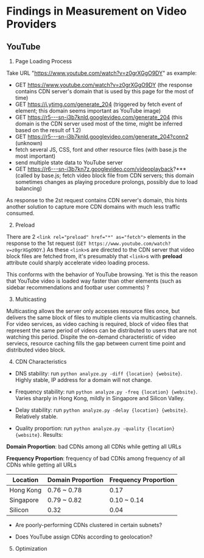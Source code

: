 # Findings in Measurement on Video Providers

## YouTube

1. Page Loading Process

Take URL "https://www.youtube.com/watch?v=z0grXGgO9DY" as example:

* GET https://www.youtube.com/watch?v=z0grXGgO9DY (the response contains CDN server's domain that is used by this page for the most of time)
* GET https://i.ytimg.com/generate_204 (triggered by fetch event of <link> element; this domain seems important as YouTube image)
* GET https://r5---sn-i3b7knld.googlevideo.com/generate_204 (this domain is the CDN server used most of the time, might be inferred based on the result of 1.2)
* GET https://r5---sn-i3b7knld.googlevideo.com/generate_204?conn2 (unknown)
* fetch several JS, CSS, font and other resource files (with base.js the most important)
* send multiple state data to YouTube server
* GET https://r6---sn-i3b7kn7z.googlevideo.com/videoplayback?*** (called by base.js; fetch video block file from CDN servers; this domain sometimes changes as playing procedure prolongs, possibly due to load balancing)

As response to the 2st request contains CDN server's domain, this hints another solution to capture more CDN domains with much less traffic consumed.

2. Preload

There are 2 `<link rel="preload" href="*" as="fetch">` elements in the response to the 1st request (`GET https://www.youtube.com/watch?v=z0grXGgO9DY`.) As these `<link>`s are directed to the CDN server that video block files are fetched from, it's presumably that `<link>`s with **preload** attribute could sharply accelerate video loading process. 

This conforms with the behavior of YouTube browsing. Yet is this the reason that YouTube video is loaded way faster than other elements (such as sidebar recommendations and footbar user comments) ?

3. Multicasting

Multicasting allows the server only accesses resource files once, but delivers the same block of files to multiple clients via multicasting channels. For video services, as video caching is required, block of video files that represent the same period of videos can be distributed to users that are not watching this period. Dispite the on-demand characteristic of video serviecs, resource caching fills the gap between current time point and distributed video block. 

4. CDN Characteristics

* DNS stability: run `python analyze.py -diff {location} {website}`. Highly stable, IP address for a domain will not change.

* Frequency stability: run `python analyze.py -freq {location} {website}`. Varies sharply in Hong Kong, mildly in Singapore and Silicon Valley.

* Delay stability: run `python analyze.py -delay {location} {website}`. Relatively stable.

* Quality proportion: run `python analyze.py -quality {location} {website}`. Results:

**Domain Proportion**: bad CDNs among all CDNs while getting all URLs

**Frequency Proportion**: frequency of bad CDNs among frequency of all CDNs while getting all URLs

Location | Domain Proportion| Frequency Proportion
---|---|---
Hong Kong | 0.76 ~ 0.78 | 0.17 
Singapore | 0.79 ~ 0.82 | 0.10 ~ 0.14
Silicon   | 0.32 | 0.04

* Are poorly-performing CDNs clustered in certain subnets?


* Does YouTube assign CDNs according to geolocation?


5. Optimization